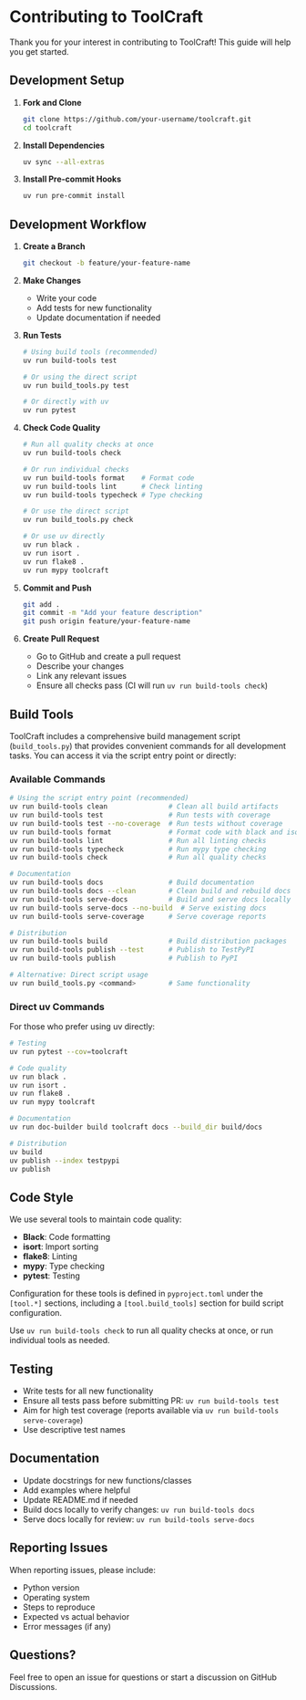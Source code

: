 # Contributing to ToolCraft

Thank you for your interest in contributing to ToolCraft! This guide will help you get started.

## Development Setup

1. **Fork and Clone**
   ```bash
   git clone https://github.com/your-username/toolcraft.git
   cd toolcraft
   ```

2. **Install Dependencies**
   ```bash
   uv sync --all-extras
   ```

3. **Install Pre-commit Hooks**
   ```bash
   uv run pre-commit install
   ```

## Development Workflow

1. **Create a Branch**
   ```bash
   git checkout -b feature/your-feature-name
   ```

2. **Make Changes**
   - Write your code
   - Add tests for new functionality
   - Update documentation if needed

3. **Run Tests**
   ```bash
   # Using build tools (recommended)
   uv run build-tools test
   
   # Or using the direct script
   uv run build_tools.py test
   
   # Or directly with uv
   uv run pytest
   ```

4. **Check Code Quality**
   ```bash
   # Run all quality checks at once
   uv run build-tools check
   
   # Or run individual checks
   uv run build-tools format    # Format code
   uv run build-tools lint      # Check linting
   uv run build-tools typecheck # Type checking
   
   # Or use the direct script
   uv run build_tools.py check
   
   # Or use uv directly
   uv run black .
   uv run isort .
   uv run flake8 .
   uv run mypy toolcraft
   ```

5. **Commit and Push**
   ```bash
   git add .
   git commit -m "Add your feature description"
   git push origin feature/your-feature-name
   ```

6. **Create Pull Request**
   - Go to GitHub and create a pull request
   - Describe your changes
   - Link any relevant issues
   - Ensure all checks pass (CI will run `uv run build-tools check`)

## Build Tools

ToolCraft includes a comprehensive build management script (`build_tools.py`) that provides convenient commands for all development tasks. You can access it via the script entry point or directly:

### Available Commands

```bash
# Using the script entry point (recommended)
uv run build-tools clean               # Clean all build artifacts
uv run build-tools test                # Run tests with coverage
uv run build-tools test --no-coverage  # Run tests without coverage
uv run build-tools format              # Format code with black and isort
uv run build-tools lint                # Run all linting checks
uv run build-tools typecheck           # Run mypy type checking
uv run build-tools check               # Run all quality checks

# Documentation
uv run build-tools docs                # Build documentation
uv run build-tools docs --clean        # Clean build and rebuild docs
uv run build-tools serve-docs          # Build and serve docs locally
uv run build-tools serve-docs --no-build  # Serve existing docs
uv run build-tools serve-coverage      # Serve coverage reports

# Distribution
uv run build-tools build               # Build distribution packages
uv run build-tools publish --test      # Publish to TestPyPI
uv run build-tools publish             # Publish to PyPI

# Alternative: Direct script usage
uv run build_tools.py <command>        # Same functionality
```

### Direct uv Commands

For those who prefer using uv directly:

```bash
# Testing
uv run pytest --cov=toolcraft

# Code quality
uv run black .
uv run isort .
uv run flake8 .
uv run mypy toolcraft

# Documentation
uv run doc-builder build toolcraft docs --build_dir build/docs

# Distribution
uv build
uv publish --index testpypi
uv publish
```

## Code Style

We use several tools to maintain code quality:

- **Black**: Code formatting
- **isort**: Import sorting  
- **flake8**: Linting
- **mypy**: Type checking
- **pytest**: Testing

Configuration for these tools is defined in `pyproject.toml` under the `[tool.*]` sections, including a `[tool.build_tools]` section for build script configuration.

Use `uv run build-tools check` to run all quality checks at once, or run individual tools as needed.

## Testing

- Write tests for all new functionality
- Ensure all tests pass before submitting PR: `uv run build-tools test`
- Aim for high test coverage (reports available via `uv run build-tools serve-coverage`)
- Use descriptive test names

## Documentation

- Update docstrings for new functions/classes
- Add examples where helpful
- Update README.md if needed
- Build docs locally to verify changes: `uv run build-tools docs`
- Serve docs locally for review: `uv run build-tools serve-docs`

## Reporting Issues

When reporting issues, please include:

- Python version
- Operating system
- Steps to reproduce
- Expected vs actual behavior
- Error messages (if any)

## Questions?

Feel free to open an issue for questions or start a discussion on GitHub Discussions.

